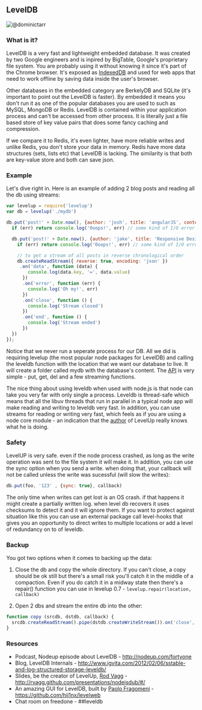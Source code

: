## LevelDB

![@dominictarr](http://i.imgur.com/AxuKdQE.png)

### What is it?
LevelDB is a very fast and lightweight embedded database. It was created by two Google engineers and is inpired by BigTable, Google's proprietary file system. You are probably using it without knowing it since it's part of the Chrome browser. It's exposed as [IndexedDB](https://developer.mozilla.org/en-US/docs/IndexedDB) and used for web apps that need to work offline by saving data inside the user's browser.

Other databases in the embedded category are BerkelyDB and SQLite (it's important to point out the LevelDB is faster).
By embedded it means you don't run it as one of the popular databases you are used to such as MySQL, MongoDB or Redis.
LevelDB is contained within your application process and can't be accessed from other process.
It is literally just a file based store of key value pairs that does some fancy caching and compression.

If we compare it to Redis, it's even lighter, have more reliable writes and unlike Redis, you don't store your data in memory. Redis have more data structures (sets, lists etc) that LevelDB is lacking.  The similarity is that both are key-value store and both can save json.

### Example
Let's dive right in. Here is an example of adding 2 blog posts and reading all the db using streams:

```js
var levelup = require('levelup')
var db = levelup('./mydb')

db.put('post!' + Date.now(), {author: 'josh', title: 'angularJS', content: '<p> bla bla bla </p>'}, {encoding:'json'}, function (err) {
  if (err) return console.log('Ooops!', err) // some kind of I/O error

  db.put('post!' + Date.now(), {author: 'jake', title: 'Responsive Design', content: '<p> blu blu blu </p>'}, {encoding:'json'}, function (err) {
    if (err) return console.log('Ooops!', err) // some kind of I/O error

    // to get a stream of all posts in reverse chronological order
    db.createReadStream({ reverse: true, encoding: 'json' })
     .on('data', function (data) {
        console.log(data.key, '=', data.value)
      })
      .on('error', function (err) {
        console.log('Oh my!', err)
      })
      .on('close', function () {
        console.log('Stream closed')
      })
      .on('end', function () {
        console.log('Stream ended')
      })
  })
});
```

Notice that we never run a seperate process for our DB. All we did is requiring levelup (the most popular node packages for LevelDB) and calling the leveldb function with the location that we want our database to live.
It will create a folder called mydb with the database's content.
The [API](https://github.com/rvagg/node-levelup#api) is very simple - put, get, del and a few streaming functions.

The nice thing about using leveldb when used with node.js is that node can take you very far with only single a process. Leveldb is thread-safe which means that all the libuv threads that run in parallel in a typical node app will make reading and writing to leveldb very fast. In addition, you can use streams for reading or writing very fast, which feels as if you are using a node core module - an indication that the [author](https://github.com/rvagg) of LevelUp really knows what he is doing.

### Safety
LevelUP is very safe. even if the node process crashed, as long as the write operation was sent to the file system it will make it.
In addition, you can use the sync option when you send a write. when doing that, your callback will not be called unless the write was sucessful (will slow the writes):

```js
db.put(foo, '123' , {sync: true}, callback)
```

The only time when writes can get lost is an OS crash. if that happens it might create a partially written log. when level db recovers it uses checksums to detect it and it will ignore them. If you want to protect against situation like this you can use an external package call level-hooks that gives you an opportunity to direct writes to multiple locations or add a level of redundancy on to of leveldb.

### Backup
You got two options when it comes to backing up the data:  

1. Close the db and copy the whole directory.   If you can't close, a copy should be ok still but there's a small risk you'll catch it in the middle of a compaction.  Even if you do catch it in a midway state then there's a repair() function you can use in levelup 0.7 - `levelup.repair(location, callback)`

1. Open 2 dbs and stream the entire db into the other:

```js
function copy (srcdb, dstdb, callback) {
  srcdb.createReadStream().pipe(dstdb.createWriteStream()).on('close', callback)
}
```

### Resources

* Podcast, Nodeup episode about LevelDB - http://nodeup.com/fortyone 
* Blog, LevelDB Internals - http://www.igvita.com/2012/02/06/sstable-and-log-structured-storage-leveldb/
* Slides, be the creator of LevelUp, [Rod Vagg](https://github.com/rvagg) - http://rvagg.github.com/presentations/nodejsdub/#/
* An amazing GUI for LevelDB, built by [Paolo Fragomeni](https://github.com/hij1nx) - https://github.com/hij1nx/levelweb
* Chat room on freedone - ##leveldb


